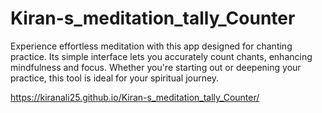 # Kiran-s_meditation_tally_Counter
Experience effortless meditation with this app designed for chanting practice. Its simple interface lets you accurately count chants, enhancing mindfulness and focus. Whether you're starting out or deepening your practice, this tool is ideal for your spiritual journey.

https://kiranali25.github.io/Kiran-s_meditation_tally_Counter/
